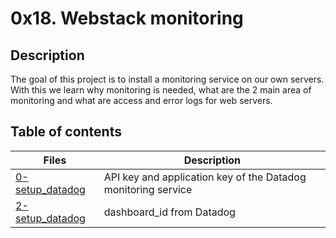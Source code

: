# 0x18. Webstack monitoring

## Description

The goal of this project is to install a monitoring service on our own servers.
With this we learn why monitoring is needed, what are the 2 main area of monitoring and what are access and error logs for web servers.

## Table of contents

| Files                                | Description                                                   |
| ------------------------------------ | ------------------------------------------------------------- |
| [0-setup_datadog](./0-setup_datadog) | API key and application key of the Datadog monitoring service |
| [2-setup_datadog](./2-setup_datadog) | dashboard_id from Datadog                                     |

